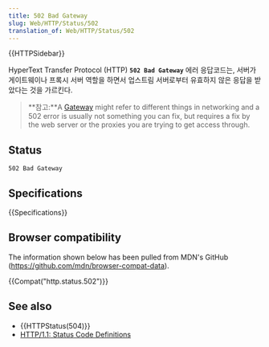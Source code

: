```yaml
---
title: 502 Bad Gateway
slug: Web/HTTP/Status/502
translation_of: Web/HTTP/Status/502
---
```

{{HTTPSidebar}}

HyperText Transfer Protocol (HTTP) **`502 Bad Gateway`** 에러 응답코드는, 서버가 게이트웨이나 프록시 서버 역할을 하면서 업스트림 서버로부터 유효하지 않은 응답을 받았다는 것을 가르킨다.

> **참고:**A [Gateway](https://ko.wikipedia.org/wiki/%EA%B2%8C%EC%9D%B4%ED%8A%B8%EC%9B%A8%EC%9D%B4) might refer to different things in networking and a 502 error is usually not something you can fix, but requires a fix by the web server or the proxies you are trying to get access through.

## Status

```
502 Bad Gateway
```

## Specifications

{{Specifications}}

## Browser compatibility

The information shown below has been pulled from MDN's GitHub (<https://github.com/mdn/browser-compat-data>).

{{Compat("http.status.502")}}

## See also

- {{HTTPStatus(504)}}
- [HTTP/1.1: Status Code Definitions](https://www.w3.org/Protocols/rfc2616/rfc2616-sec10.html)
